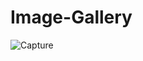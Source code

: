 # Image-Gallery
![Capture](https://github.com/user-attachments/assets/7849326f-21e8-40cb-a251-19df6679dbbe)
